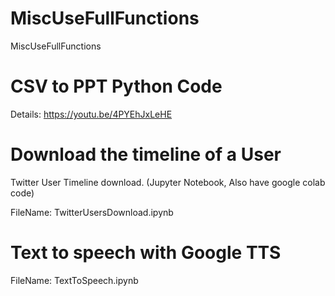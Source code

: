# MiscUseFullFunctions
MiscUseFullFunctions
# CSV to PPT Python Code 
Details: https://youtu.be/4PYEhJxLeHE

# Download the timeline of a User
Twitter User Timeline download. (Jupyter Notebook, Also have google colab code)

FileName: TwitterUsersDownload.ipynb


# Text to speech with Google TTS

FileName: TextToSpeech.ipynb
